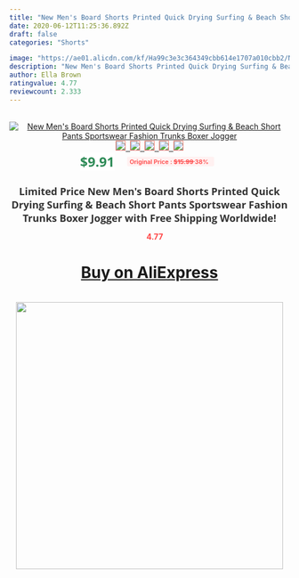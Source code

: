 ```yaml
---
title: "New Men's Board Shorts Printed Quick Drying Surfing & Beach Short Pants Sportswear Fashion Trunks Boxer Jogger"
date: 2020-06-12T11:25:36.892Z
draft: false
categories: "Shorts"

image: "https://ae01.alicdn.com/kf/Ha99c3e3c364349cbb614e1707a010cbb2/New-Men-s-Board-Shorts-Printed-Quick-Drying-Surfing-Beach-Short-Pants-Sportswear-Fashion-Trunks-Boxer.jpg"
description: "New Men's Board Shorts Printed Quick Drying Surfing & Beach Short Pants Sportswear Fashion Trunks Boxer Jogger"
author: Ella Brown
ratingvalue: 4.77
reviewcount: 2.333
---
```

<br>
<div style="text-align: center;">
<a href="https://s.click.aliexpress.com/e/_AE8vjJ" target="_blank" rel="nofollow noopener noreferrer"><img alt="New Men's Board Shorts Printed Quick Drying Surfing & Beach Short Pants Sportswear Fashion Trunks Boxer Jogger" class="magnifier-image" src="https://ae01.alicdn.com/kf/Ha99c3e3c364349cbb614e1707a010cbb2/New-Men-s-Board-Shorts-Printed-Quick-Drying-Surfing-Beach-Short-Pants-Sportswear-Fashion-Trunks-Boxer.jpg_640x640.jpg">
<br>
<img style="border:1px solid salmon" src="https://ae01.alicdn.com/kf/Ha99c3e3c364349cbb614e1707a010cbb2/New-Men-s-Board-Shorts-Printed-Quick-Drying-Surfing-Beach-Short-Pants-Sportswear-Fashion-Trunks-Boxer.jpg_120x120.jpg">&nbsp;&nbsp;<img style="border:1px solid salmon" src="https://ae01.alicdn.com/kf/H82efd6bafac54c32bede55d907dc5636l/New-Men-s-Board-Shorts-Printed-Quick-Drying-Surfing-Beach-Short-Pants-Sportswear-Fashion-Trunks-Boxer.jpg_120x120.jpg">&nbsp;&nbsp;<img style="border:1px solid salmon" src="https://ae01.alicdn.com/kf/H3c50308e49c9456e89614b30fc470c8cU/New-Men-s-Board-Shorts-Printed-Quick-Drying-Surfing-Beach-Short-Pants-Sportswear-Fashion-Trunks-Boxer.jpg_120x120.jpg">&nbsp;&nbsp;<img style="border:1px solid salmon" src="https://ae01.alicdn.com/kf/H2dd76db6a555423ea24b74bf0d2e121eV/New-Men-s-Board-Shorts-Printed-Quick-Drying-Surfing-Beach-Short-Pants-Sportswear-Fashion-Trunks-Boxer.jpg_120x120.jpg">&nbsp;&nbsp;<img style="border:1px solid salmon" src="https://ae01.alicdn.com/kf/H081e49d7086f4a72a2c5d589b75fbec5u/New-Men-s-Board-Shorts-Printed-Quick-Drying-Surfing-Beach-Short-Pants-Sportswear-Fashion-Trunks-Boxer.jpg_120x120.jpg"></a></div><br0>
<div style="text-align: center;"><span style="background-color: white; border: 0px; box-sizing: border-box; color: seagreen; display: inline-block; font-family: &quot;open sans&quot; , &quot;arial&quot; , &quot;helvetica&quot; , sans-serif , &quot;heiti&quot;; font-size: 24px; font-stretch: inherit; font-weight: 700; line-height: inherit; margin: 0px 10px 0px 0px; padding: 0px; vertical-align: middle;">$9.91 </span>
<span style="background: rgb(255 , 241 , 241); border-radius: 3px; border: 0px; box-sizing: border-box; color: #ff4747; display: inline-block; font-family: inherit; font-size: 12px; font-stretch: inherit; font-style: inherit; font-variant: inherit; font-weight: 600; line-height: inherit; margin: 0px; padding: 2px 5px; transform: scale(0.9); vertical-align: middle;">Original Price : <b style="text-decoration: line-through;">$15.99 </b> 38%&nbsp;&nbsp;</span></div>
<h1 style="color: #333333; display: inline-block; font-family: &quot;open sans&quot; , &quot;arial&quot; , &quot;helvetica&quot; , sans-serif , &quot;heiti&quot;; font-size: 18px; font-stretch: inherit; font-weight: 700; text-align: center;">Limited Price New Men's Board Shorts Printed Quick Drying Surfing & Beach Short Pants Sportswear Fashion Trunks Boxer Jogger with Free Shipping Worldwide!</h1>
<div style="color: #ff4747; text-align: center;">
<img src="https://4.bp.blogspot.com/-M0ZcTcb-5uY/XleCXlxnR4I/AAAAAAAAAEc/OrjgMkXV1oMQFaCRZj5HQwOCBcu3w1FegCPcBGAYYCw/s1600/star.png" style="height: 15px;">&nbsp;<b>4.77</b></div>
<div class="button_cont" align="center"><a class="buynow_a" href="https://s.click.aliexpress.com/e/_AE8vjJ" target="_blank" rel="nofollow noopener noreferrer"><H1>Buy on AliExpress</H1></a></div><br>
<div class="separator" style="clear: both; text-align: center;">
<img src="https://lh3.googleusercontent.com/-pTy5HemUv9M/XlePHvY0dAI/AAAAAAAAAE4/0nX5iRUoIWY8eMW9Dpxeirr157OZliDIgCLcBGAsYHQ/s1600/badge.gif" width="480">
</div>
